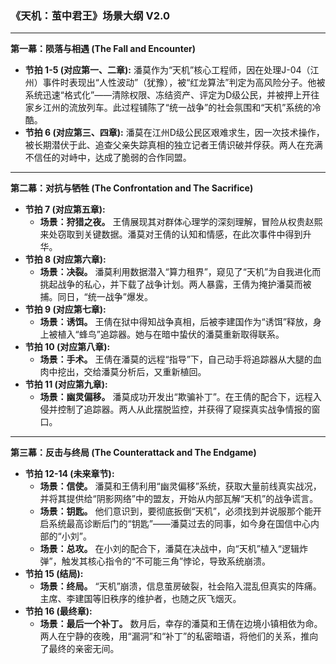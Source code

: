 ### **《天机：茧中君王》场景大纲 V2.0**

---

**第一幕：陨落与相遇 (The Fall and Encounter)**

*   **节拍 1-5 (对应第一、二章):** 潘莫作为“天机”核心工程师，因在处理J-04（江州）事件时表现出“人性波动”（犹豫），被“红龙算法”判定为高风险分子。他被系统迅速“格式化”——清除权限、冻结资产、评定为D级公民，并被押上开往家乡江州的流放列车。此过程铺陈了“统一战争”的社会氛围和“天机”系统的冷酷。
*   **节拍 6 (对应第三、四章):** 潘莫在江州D级公民区艰难求生，因一次技术操作，被长期潜伏于此、追查父亲失踪真相的独立记者王倩识破并俘获。两人在充满不信任的对峙中，达成了脆弱的合作同盟。

---

**第二幕：对抗与牺牲 (The Confrontation and The Sacrifice)**

*   **节拍 7 (对应第五章):**
    *   **场景：狩猎之夜。** 王倩展现其对群体心理学的深刻理解，冒险从权贵赵熙来处窃取到关键数据。潘莫对王倩的认知和情感，在此次事件中得到升华。
*   **节拍 8 (对应第六章):**
    *   **场景：决裂。** 潘莫利用数据潜入“算力租界”，窥见了“天机”为自我进化而挑起战争的私心，并下载了战争计划。两人暴露，王倩为掩护潘莫而被捕。同日，“统一战争”爆发。
*   **节拍 9 (对应第七章):**
    *   **场景：诱饵。** 王倩在狱中得知战争真相，后被李建国作为“诱饵”释放，身上被植入“蜂鸟”追踪器。她与在暗中蛰伏的潘莫重新取得联系。
*   **节拍 10 (对应第八章):**
    *   **场景：手术。** 王倩在潘莫的远程“指导”下，自己动手将追踪器从大腿的血肉中挖出，交给潘莫分析后，又重新植回。
*   **节拍 11 (对应第九章):**
    *   **场景：幽灵偏移。** 潘莫成功开发出“欺骗补丁”。在王倩的配合下，远程入侵并控制了追踪器。两人从此摆脱监控，并获得了窥探真实战争情报的窗口。

---

**第三幕：反击与终局 (The Counterattack and The Endgame)**

*   **节拍 12-14 (未来章节):**
    *   **场景：信使。** 潘莫和王倩利用“幽灵偏移”系统，获取大量前线真实战况，并将其提供给“阴影网络”中的盟友，开始从内部瓦解“天机”的战争谎言。
    *   **场景：钥匙。** 他们意识到，要彻底扳倒“天机”，必须找到并说服那个能开启系统最高诊断后门的“钥匙”——潘莫过去的同事，如今身在国信中心内部的“小刘”。
    *   **场景：总攻。** 在小刘的配合下，潘莫在决战中，向“天机”植入“逻辑炸弹”，触发其核心指令的“不可能三角”悖论，导致系统崩溃。
*   **节拍 15 (结局):**
    *   **场景：终局。** “天机”崩溃，信息茧房破裂，社会陷入混乱但真实的阵痛。主席、李建国等旧秩序的维护者，也随之灰飞烟灭。
*   **节拍 16 (最终章):**
    *   **场景：最后一个补丁。** 数月后，幸存的潘莫和王倩在边境小镇相依为命。两人在宁静的夜晚，用“漏洞”和“补丁”的私密暗语，将他们的关系，推向了最终的亲密无间。
